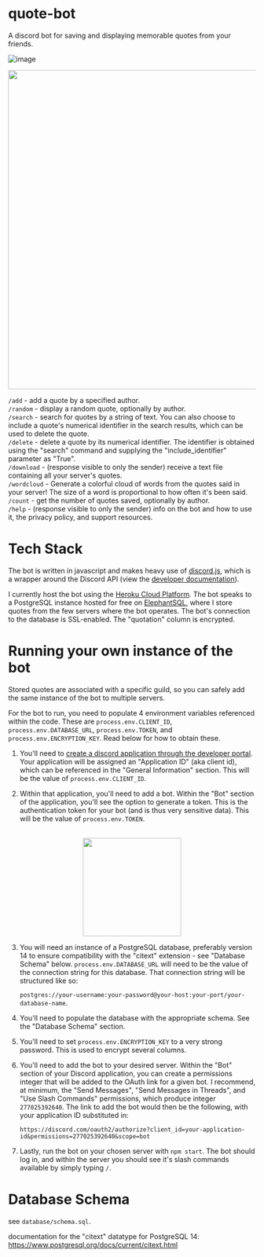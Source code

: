 # quote-bot
A discord bot for saving and displaying memorable quotes from your friends.

![image](https://user-images.githubusercontent.com/24642328/179651423-3e55ca4c-92ec-4564-929e-0b154670aa83.png)

<img src='https://user-images.githubusercontent.com/24642328/227757021-ada37249-8e6d-41fa-86a7-529d907e6295.png' width=650/>


`/add` - add a quote by a specified author.<br>
`/random` - display a random quote, optionally by author.<br>
`/search` - search for quotes by a string of text. You can also choose to include a quote's numerical identifier in the search results, which can be used to delete the quote.<br>
`/delete` - delete a quote by its numerical identifier. The identifier is obtained using the "search" command and supplying the "include_identifier" parameter as "True".<br>
`/download` - (response visible to only the sender) receive a text file containing all your server's quotes.<br>
`/wordcloud` - Generate a colorful cloud of words from the quotes said in your server! The size of a word is proportional to how often it's been said.<br>
`/count` - get the number of quotes saved, optionally by author.<br>
`/help` - (response visible to only the sender) info on the bot and how to use it, the privacy policy, and support resources.

# Tech Stack

The bot is written in javascript and makes heavy use of [discord.js](https://discord.js.org/#/), which is a wrapper around the Discord API (view the [developer documentation](https://discord.com/developers/docs/intro)).

I currently host the bot using the [Heroku Cloud Platform](https://heroku.com). The bot speaks to a PostgreSQL instance hosted for free on [ElephantSQL](https://www.elephantsql.com/), where I store quotes from the few servers where the bot operates. The bot's connection to the database is SSL-enabled. The "quotation" column is encrypted.

# Running your own instance of the bot

Stored quotes are associated with a specific guild, so you can safely add the same instance of the bot to multiple servers. 

For the bot to run, you need to populate 4 environment variables referenced within the code. These are `process.env.CLIENT_ID`, `process.env.DATABASE_URL`, `process.env.TOKEN`, and `process.env.ENCRYPTION_KEY`. Read below for how to obtain these.

1. You'll need to [create a discord application through the developer portal](https://discord.com/developers/applications). Your application will be assigned an "Application ID" (aka client id), which can be referenced in the "General Information" section. This will be the value of `process.env.CLIENT_ID`. 

2. Within that application, you'll need to add a bot. Within the "Bot" section of the application, you'll see the option to generate a token. This is the authentication token for your bot (and is thus very sensitive data). This will be the value of `process.env.TOKEN`.
<br>
<div align=center>
    <img width=200 src='https://user-images.githubusercontent.com/24642328/180114024-937fa9ba-9cd5-40ea-ac87-8d5e6b2e1043.png'/>
</div>

3. You will need an instance of a PostgreSQL database, preferably version 14 to ensure compatibility with the "citext" extension - see "Database Schema" below. `process.env.DATABASE_URL` will need to be the value of the connection string for this database. That connection string will be structured like so:

    `postgres://your-username:your-password@your-host:your-port/your-database-name`. 
    
4. You'll need to populate the database with the appropriate schema. See the "Database Schema" section. 

5. You'll need to set `process.env.ENCRYPTION_KEY` to a very strong password. This is used to encrypt several columns.
    
5. You'll need to add the bot to your desired server. Within the "Bot" section of your Discord application, you can create a permissions integer that will be added to the OAuth link for a given bot. I recommend, at minimum, the "Send Messages", "Send Messages in Threads", and "Use Slash Commands" permissions, which produce integer `277025392640`. The link to add the bot would then be the following, with your application ID substituted in:

    `https://discord.com/oauth2/authorize?client_id=your-application-id&permissions=277025392640&scope=bot`
    
6. Lastly, run the bot on your chosen server with `npm start`. The bot should log in, and within the server you should see it's slash commands available by simply typing `/`. 

# Database Schema

see `database/schema.sql`.

documentation for the "citext" datatype for PostgreSQL 14: https://www.postgresql.org/docs/current/citext.html


